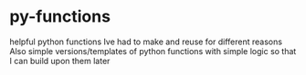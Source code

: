 # py-functions
helpful python functions Ive had to make and reuse for different reasons 
Also simple versions/templates of python functions with simple logic so that I can build upon them later 

